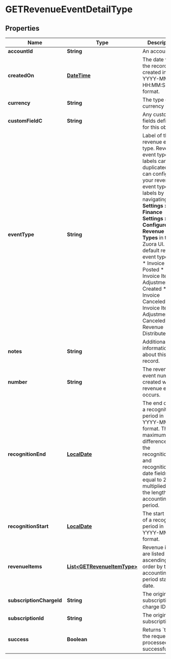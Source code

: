 
# GETRevenueEventDetailType

## Properties
Name | Type | Description | Notes
------------ | ------------- | ------------- | -------------
**accountId** | **String** | An account ID.  |  [optional]
**createdOn** | [**DateTime**](DateTime.md) | The date when the record was created in YYYY-MM-DD HH:MM:SS format.  |  [optional]
**currency** | **String** | The type of currency used.   |  [optional]
**customFieldC** | **String** | Any custom fields defined for this object.  |  [optional]
**eventType** | **String** | Label of the revenue event type. Revenue event type labels can be duplicated. You can configure your revenue event type labels by navigating to **Settings &gt; Z-Finance Settings &gt; Configure Revenue Event Types** in the Zuora UI. The default revenue event types are:    * Invoice Posted   * Invoice Item Adjustment Created   * Invoice Canceled   * Invoice Item Adjustment Canceled   * Revenue Distributed  |  [optional]
**notes** | **String** | Additional information about this record.  |  [optional]
**number** | **String** | The revenue event number created when a revenue event occurs.  |  [optional]
**recognitionEnd** | [**LocalDate**](LocalDate.md) | The end date of a recognition period in YYYY-MM-DD format.   The maximum difference of the recognitionStart and recognitionEnd date fields is equal to 250 multiplied by the length of an accounting period.  |  [optional]
**recognitionStart** | [**LocalDate**](LocalDate.md) | The start date of a recognition period in YYYY-MM-DD format.  |  [optional]
**revenueItems** | [**List&lt;GETRevenueItemType&gt;**](GETRevenueItemType.md) | Revenue items are listed in ascending order by the accounting period start date.  |  [optional]
**subscriptionChargeId** | **String** | The original subscription charge ID.  |  [optional]
**subscriptionId** | **String** | The original subscription ID.  |  [optional]
**success** | **Boolean** | Returns &#x60;true&#x60; if the request was processed successfully.  |  [optional]



